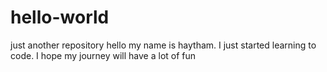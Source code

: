 # hello-world
just another repository
hello my name is haytham. I just started learning to code. I hope my journey will have a lot of fun
